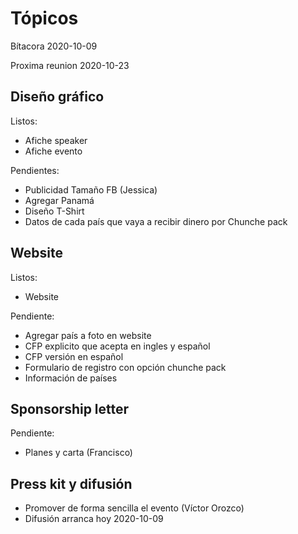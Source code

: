 # Tópicos

Bítacora 2020-10-09

Proxima reunion 2020-10-23

## Diseño gráfico

Listos:

* Afiche speaker 
* Afiche evento

Pendientes:

* Publicidad Tamaño FB (Jessica)
* Agregar Panamá
* Diseño T-Shirt
* Datos de cada país que vaya a recibir dinero por Chunche pack

## Website

Listos:

* Website

Pendiente:

* Agregar país a foto en website
* CFP explicito que acepta en ingles y español
* CFP versión en español
* Formulario de registro con opción chunche pack
* Información de países

## Sponsorship letter

Pendiente:

* Planes y carta (Francisco)

## Press kit y difusión

* Promover de forma sencilla el evento (Víctor Orozco)
* Difusión arranca hoy 2020-10-09
